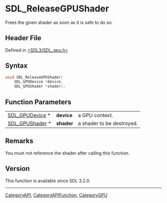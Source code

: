 # SDL_ReleaseGPUShader

Frees the given shader as soon as it is safe to do so.

## Header File

Defined in [<SDL3/SDL_gpu.h>](https://github.com/libsdl-org/SDL/blob/main/include/SDL3/SDL_gpu.h)

## Syntax

```c
void SDL_ReleaseGPUShader(
    SDL_GPUDevice *device,
    SDL_GPUShader *shader);
```

## Function Parameters

|                                  |            |                           |
| -------------------------------- | ---------- | ------------------------- |
| [SDL_GPUDevice](SDL_GPUDevice) * | **device** | a GPU context.            |
| [SDL_GPUShader](SDL_GPUShader) * | **shader** | a shader to be destroyed. |

## Remarks

You must not reference the shader after calling this function.

## Version

This function is available since SDL 3.2.0.

----
[CategoryAPI](CategoryAPI), [CategoryAPIFunction](CategoryAPIFunction), [CategoryGPU](CategoryGPU)

